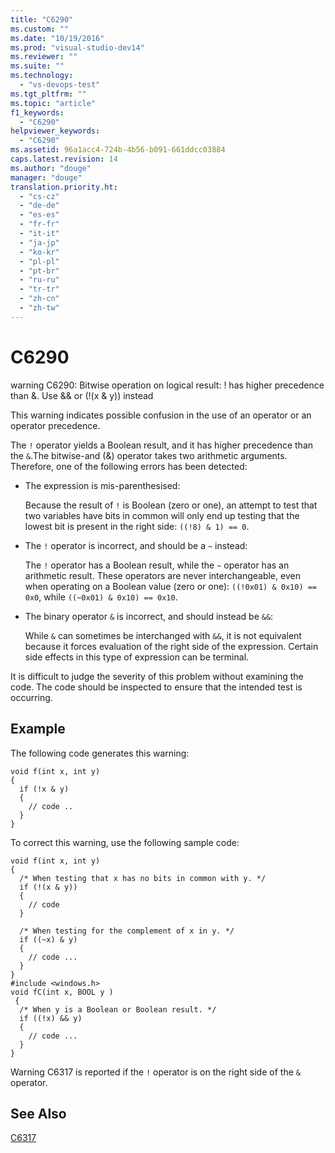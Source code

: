 ```yaml
---
title: "C6290"
ms.custom: ""
ms.date: "10/19/2016"
ms.prod: "visual-studio-dev14"
ms.reviewer: ""
ms.suite: ""
ms.technology: 
  - "vs-devops-test"
ms.tgt_pltfrm: ""
ms.topic: "article"
f1_keywords: 
  - "C6290"
helpviewer_keywords: 
  - "C6290"
ms.assetid: 96a1acc4-724b-4b56-b091-661ddcc03884
caps.latest.revision: 14
ms.author: "douge"
manager: "douge"
translation.priority.ht: 
  - "cs-cz"
  - "de-de"
  - "es-es"
  - "fr-fr"
  - "it-it"
  - "ja-jp"
  - "ko-kr"
  - "pl-pl"
  - "pt-br"
  - "ru-ru"
  - "tr-tr"
  - "zh-cn"
  - "zh-tw"
---
```

# C6290
warning C6290: Bitwise operation on logical result: ! has higher precedence than &. Use && or (!(x & y)) instead  
  
 This warning indicates possible confusion in the use of an operator or an operator precedence.  
  
 The `!` operator yields a Boolean result, and it has higher precedence than the `&`.The bitwise-and (&) operator takes two arithmetic arguments. Therefore, one of the following errors has been detected:  
  
-   The expression is mis-parenthesised:  
  
     Because the result of `!` is Boolean (zero or one), an attempt to test that two variables have bits in common will only end up testing that the lowest bit is present in the right side: `((!8) & 1) == 0`.  
  
-   The `!` operator is incorrect, and should be a `~` instead:  
  
     The `!` operator has a Boolean result, while the `~` operator has an arithmetic result. These operators are never interchangeable, even when operating on a Boolean value (zero or one): `((!0x01) & 0x10) == 0x0`, while `((~0x01) & 0x10) == 0x10`.  
  
-   The binary operator `&` is incorrect, and should instead be `&&`:  
  
     While `&` can sometimes be interchanged with `&&`, it is not equivalent because it forces evaluation of the right side of the expression. Certain side effects in this type of expression can be terminal.  
  
 It is difficult to judge the severity of this problem without examining the code. The code should be inspected to ensure that the intended test is occurring.  
  
## Example  
 The following code generates this warning:  
  
```  
void f(int x, int y)  
{  
  if (!x & y)  
  {  
    // code ..  
  }  
}  
```  
  
 To correct this warning, use the following sample code:  
  
```  
void f(int x, int y)  
{  
  /* When testing that x has no bits in common with y. */  
  if (!(x & y))  
  {  
    // code   
  }  
  
  /* When testing for the complement of x in y. */  
  if ((~x) & y)  
  {  
    // code ...  
  }  
}  
#include <windows.h>  
void fC(int x, BOOL y )  
 {  
  /* When y is a Boolean or Boolean result. */  
  if ((!x) && y)  
  {  
    // code ...  
  }  
}  
```  
  
 Warning C6317 is reported if the `!` operator is on the right side of the `&` operator.  
  
## See Also  
 [C6317](../code-quality/c6317.md)